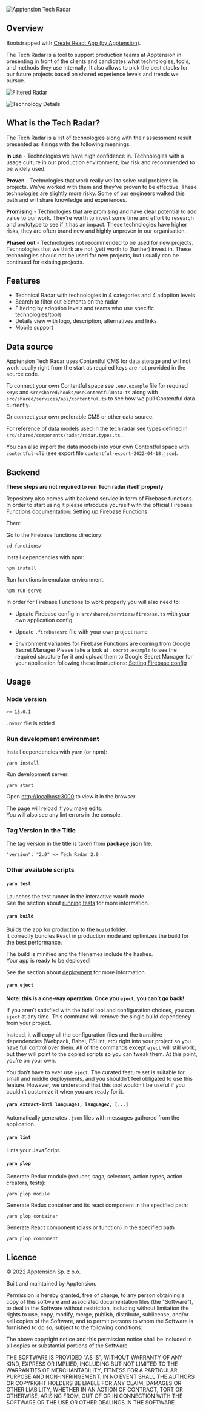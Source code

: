 ![Apptension Tech Radar](./public/images/og_image.png)

## Overview

Bootstrapped with [Create React App (by Apptension)](https://github.com/apptension/react-scripts-apptension).

The Tech Radar is a tool to support production teams at Apptension in presenting in front of the clients and candidates what technologies, tools, and methods they use internally. It also allows to pick the best stacks for our future projects based on shared experience levels and trends we pursue.

![Filtered Radar](./images/radar.png)

![Technology Details](./images/radar_tech.png)

## What is the Tech Radar?

The Tech Radar is a list of technologies along with their assessment result presented as 4 rings with the following meanings:

**In use** - Technologies we have high confidence in. Technologies with a usage culture in our production environment, low risk and recommended to be widely used.

**Proven** - Technologies that work really well to solve real problems in projects. We've worked with them and they've proven to be effective. These technologies are slightly more risky. Some of our engineers walked this path and will share knowledge and experiences.

**Promising** - Technologies that are promising and have clear potential to add value to our work. They're worth to invest some time and effort to research and prototype to see if it has an impact. These technologies have higher risks, they are often brand new and highly unproven in our organisation.

**Phased out** - Technologies not recommended to be used for new projects. Technologies that we think are not (yet) worth to (further) invest in. These technologies should not be used for new projects, but usually can be continued for existing projects.

## Features

- Technical Radar with technologies in 4 categories and 4 adoption levels
- Search to filter out elements on the radar
- Filtering by adoption levels and teams who use specific technologies/tools
- Details view with logo, description, alternatives and links
- Mobile support

## Data source

Apptension Tech Radar uses Contentful CMS for data storage and will not work locally right from the start as required keys are not provided in the source code.

To connect your own Contentful space see `.env.example` file for required keys and `src/shared/hooks/useContentfulData.ts` along with `src/shared/services/api/contentful.ts` to see how we pull Contentful data currently.

Or connect your own preferable CMS or other data source.

For reference of data models used in the tech radar see types defined in `src/shared/components/radar/radar.types.ts`.

You can also import the data models into your own Contentful space with `contentful-cli` (see export file `contentful-export-2022-04-18.json`).

## Backend

**These steps are not required to run Tech radar itself properly**

Repository also comes with backend service in form of Firebase functions. In order to start using it please introduce yourself with the official Firebase Functions documentation: [Setting up Firebase Functions](https://firebase.google.com/docs/functions/get-started?hl=pl)

Then:

Go to the Firebase functions directory:

```Shell
cd functions/
```

Install dependencies with npm:

```Shell
npm install
```

Run functions in emulator environment:

```Shell
npm run serve
```

In order for Firebase Functions to work properly you will also need to:

- Update Firebase config in `src/shared/services/firebase.ts` with your own application config.

- Update `.firebasesrc` file with your own project name

- Environment variables for Firebase Functions are coming from Google Secret Manager
  Please take a look at `.secret.example` to see the required structure for it and upload them to Google Secret Manager for your application following these instructions: [Setting Firebase config](https://firebase.google.com/docs/functions/config-env#secret-manager)

## Usage

### Node version

`>= 15.0.1`

`.nvmrc` file is added

### Run development environment

Install dependencies with yarn (or npm):

```Shell
yarn install
```

Run development server:

```Shell
yarn start
```

Open [http://localhost:3000](http://localhost:300) to view it in the browser.

The page will reload if you make edits.  
You will also see any lint errors in the console.

### Tag Version in the Title

The tag version in the title is taken from **package.json** file.

`"version": "2.0" => Tech Radar 2.0`

### Other available scripts

#### `yarn test`

Launches the test runner in the interactive watch mode.<br>
See the section about [running tests](https://facebook.github.io/create-react-app/docs/running-tests) for more information.

#### `yarn build`

Builds the app for production to the `build` folder.<br>
It correctly bundles React in production mode and optimizes the build for the best performance.

The build is minified and the filenames include the hashes.<br>
Your app is ready to be deployed!

See the section about [deployment](https://facebook.github.io/create-react-app/docs/deployment) for more information.

#### `yarn eject`

**Note: this is a one-way operation. Once you `eject`, you can’t go back!**

If you aren’t satisfied with the build tool and configuration choices, you can `eject` at any time. This command will remove the single build dependency from your project.

Instead, it will copy all the configuration files and the transitive dependencies (Webpack, Babel, ESLint, etc) right into your project so you have full control over them. All of the commands except `eject` will still work, but they will point to the copied scripts so you can tweak them. At this point, you’re on your own.

You don’t have to ever use `eject`. The curated feature set is suitable for small and middle deployments, and you shouldn’t feel obligated to use this feature. However, we understand that this tool wouldn’t be useful if you couldn’t customize it when you are ready for it.

#### `yarn extract-intl language1, language2, [...]`

Automatically generates `.json` files with messages gathered from the application.

#### `yarn lint`

Lints your JavaScript.

#### `yarn plop`

Generate Redux module (reducer, saga, selectors, action types, action creators, tests):

```Shell
yarn plop module
```

Generate Redux container and its react component in the specified path:

```Shell
yarn plop container
```

Generate React component (class or function) in the specified path

```Shell
yarn plop component
```

## Licence

© 2022 Apptension Sp. z o.o.

Built and maintained by Apptension.

Permission is hereby granted, free of charge, to any person obtaining a copy of this software and associated documentation files (the "Software"), to deal in the Software without restriction, including without limitation the rights to use, copy, modify, merge, publish, distribute, sublicense, and/or sell copies of the Software, and to permit persons to whom the Software is furnished to do so, subject to the following conditions:

The above copyright notice and this permission notice shall be included in all copies or substantial portions of the Software.

THE SOFTWARE IS PROVIDED "AS IS", WITHOUT WARRANTY OF ANY KIND, EXPRESS OR IMPLIED, INCLUDING BUT NOT LIMITED TO THE WARRANTIES OF MERCHANTABILITY, FITNESS FOR A PARTICULAR PURPOSE AND NON-INFRINGEMENT. IN NO EVENT SHALL THE AUTHORS OR COPYRIGHT HOLDERS BE LIABLE FOR ANY CLAIM, DAMAGES OR OTHER LIABILITY, WHETHER IN AN ACTION OF CONTRACT, TORT OR OTHERWISE, ARISING FROM, OUT OF OR IN CONNECTION WITH THE SOFTWARE OR THE USE OR OTHER DEALINGS IN THE SOFTWARE.
